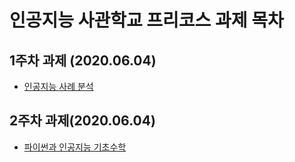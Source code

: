  # 인공지능 사관학교 프리코스 과제 목차

 ## 1주차 과제 (2020.06.04)
 - [인공지능 사례 분석 ](https://github.com/kimyou1102/-assignment/blob/master/1%EC%A3%BC%EC%B0%A8%20%EA%B3%BC%EC%A0%9C.ipynb)
 ## 2주차 과제(2020.06.04)
 - [파이썬과 인공지능 기초수학](https://github.com/kimyou1102/-assignment/blob/master/2%EC%A3%BC%EC%B0%A8%20%EA%B3%BC%EC%A0%9C.ipynb)
